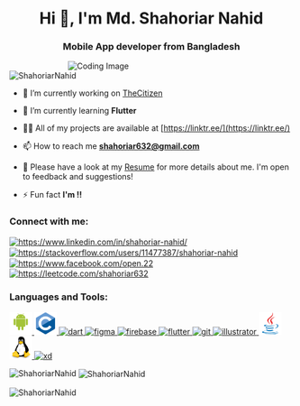 
<h1 align="center">Hi 👋, I'm Md. Shahoriar Nahid</h1>
<h3 align="center">Mobile App developer from Bangladesh</h3>
<img align="right" alt="Coding Image" width="400" src="https://miro.medium.com/max/1360/0*7Q3yvSIv_t0ioJ-Z.gif">

<p align="left"> <img src="https://komarev.com/ghpvc/?username=ShahoriarNahid&label=Profile%20views&color=0e75b6&style=flat" alt="ShahoriarNahid" /> </p>


- 🔭 I’m currently working on [TheCitizen](https://play.google.com/store/apps/details?id=com.ctrendssoftware.thecitizen)

- 🌱 I’m currently learning **Flutter**

- 👨‍💻 All of my projects are available at [https://linktr.ee/](https://linktr.ee/)

- 📫 How to reach me **shahoriar632@gmail.com**

- 📄 Please have a look at my [Resume](https://drive.google.com/file/d/144Mm38xAPWqIG77k2cBGzFWWyKNluTU6/view?usp=share_link) for more details about me. I'm open to feedback and suggestions!

- ⚡ Fun fact **I'm !!**

<h3 align="left">Connect with me:</h3>
<p align="left">
<a href="https://www.linkedin.com/in/shahoriar-nahid/" target="blank"><img align="center" src="https://raw.githubusercontent.com/rahuldkjain/github-profile-readme-generator/master/src/images/icons/Social/linked-in-alt.svg" alt="https://www.linkedin.com/in/shahoriar-nahid/" height="30" width="40" /></a>
<a href="https://stackoverflow.com/users/11477387/shahoriar-nahid" target="blank"><img align="center" src="https://raw.githubusercontent.com/rahuldkjain/github-profile-readme-generator/master/src/images/icons/Social/stack-overflow.svg" alt="https://stackoverflow.com/users/11477387/shahoriar-nahid" height="30" width="40" /></a>
<a href="https://www.facebook.com/open.22" target="blank"><img align="center" src="https://raw.githubusercontent.com/rahuldkjain/github-profile-readme-generator/master/src/images/icons/Social/facebook.svg" alt="https://www.facebook.com/open.22" height="30" width="40" /></a>
<a href="https://leetcode.com/shahoriar632/" target="blank"><img align="center" src="https://raw.githubusercontent.com/rahuldkjain/github-profile-readme-generator/master/src/images/icons/Social/leet-code.svg" alt="https://leetcode.com/shahoriar632" height="30" width="40" /></a>
</p>

<h3 align="left">Languages and Tools:</h3>
<p align="left"> <a href="https://developer.android.com" target="_blank" rel="noreferrer"> <img src="https://raw.githubusercontent.com/devicons/devicon/master/icons/android/android-original-wordmark.svg" alt="android" width="40" height="40"/> </a> <a href="https://www.cprogramming.com/" target="_blank" rel="noreferrer"> <img src="https://raw.githubusercontent.com/devicons/devicon/master/icons/c/c-original.svg" alt="c" width="40" height="40"/> </a> <a href="https://dart.dev" target="_blank" rel="noreferrer"> <img src="https://www.vectorlogo.zone/logos/dartlang/dartlang-icon.svg" alt="dart" width="40" height="40"/> </a> <a href="https://www.figma.com/" target="_blank" rel="noreferrer"> <img src="https://www.vectorlogo.zone/logos/figma/figma-icon.svg" alt="figma" width="40" height="40"/> </a> <a href="https://firebase.google.com/" target="_blank" rel="noreferrer"> <img src="https://www.vectorlogo.zone/logos/firebase/firebase-icon.svg" alt="firebase" width="40" height="40"/> </a> <a href="https://flutter.dev" target="_blank" rel="noreferrer"> <img src="https://www.vectorlogo.zone/logos/flutterio/flutterio-icon.svg" alt="flutter" width="40" height="40"/> </a> <a href="https://git-scm.com/" target="_blank" rel="noreferrer"> <img src="https://www.vectorlogo.zone/logos/git-scm/git-scm-icon.svg" alt="git" width="40" height="40"/> </a> <a href="https://www.adobe.com/in/products/illustrator.html" target="_blank" rel="noreferrer"> <img src="https://www.vectorlogo.zone/logos/adobe_illustrator/adobe_illustrator-icon.svg" alt="illustrator" width="40" height="40"/> </a> <a href="https://www.java.com" target="_blank" rel="noreferrer"> <img src="https://raw.githubusercontent.com/devicons/devicon/master/icons/java/java-original.svg" alt="java" width="40" height="40"/> </a> <a href="https://www.linux.org/" target="_blank" rel="noreferrer"> <img src="https://raw.githubusercontent.com/devicons/devicon/master/icons/linux/linux-original.svg" alt="linux" width="40" height="40"/> </a> <a href="https://www.adobe.com/products/xd.html" target="_blank" rel="noreferrer"> <img src="https://cdn.worldvectorlogo.com/logos/adobe-xd.svg" alt="xd" width="40" height="40"/> </a> </p>

<p><img align="left" src="https://github-readme-stats.vercel.app/api/top-langs?username=ShahoriarNahid&show_icons=true&locale=en&layout=compact" alt="ShahoriarNahid" /></p>

<p>&nbsp;<img align="center" src="https://github-readme-stats.vercel.app/api?username=ShahoriarNahid&show_icons=true&locale=en" alt="ShahoriarNahid" /></p>

<p><img align="center" src="https://github-readme-streak-stats.herokuapp.com/?user=ShahoriarNahid&" alt="ShahoriarNahid" /></p>
